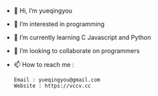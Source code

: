 - 👋  Hi, I’m yueqingyou
- 👀  I’m interested in programming
- 🌱  I’m currently learning C Javascript and Python
- 💞️  I’m looking to collaborate on programmers
- 📫  How to reach me :

      Email : yueqingyou@gmail.com
      Website : https://vccv.cc

